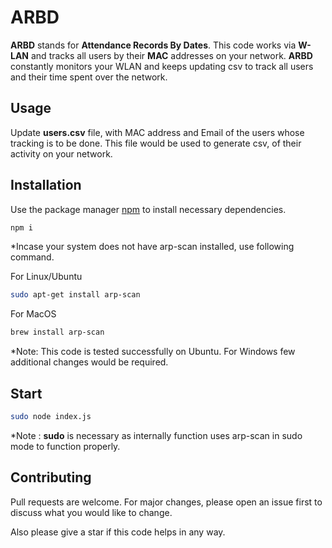 # ARBD

**ARBD** stands for **Attendance Records By Dates**. This code works via **W-LAN** and tracks all users by their **MAC** addresses on your network.
**ARBD** constantly monitors your WLAN and keeps updating csv to track all users and their time spent over the network. 

## Usage
Update **users.csv** file, with MAC address and Email of the users whose tracking is to be done. This file would be used to generate csv, of their activity on your network. 

## Installation

Use the package manager [npm](https://www.npmjs.com/) to install necessary dependencies.

```bash
npm i
```
*Incase your system does not have  arp-scan installed, use following command.

For Linux/Ubuntu
```bash
sudo apt-get install arp-scan
```

For MacOS
```bash
brew install arp-scan
```

*Note: This code is tested successfully on Ubuntu. For Windows few additional changes would be required.


## Start

```bash
sudo node index.js
```
*Note : **sudo** is necessary as internally function uses arp-scan in sudo mode to function properly.

## Contributing
Pull requests are welcome. For major changes, please open an issue first to discuss what you would like to change.

Also please give a star if this code helps in any way.
